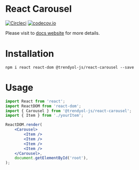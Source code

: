 # React Carousel

[![Circleci](https://circleci.com/gh/Trendyol/react-carousel.svg?style=svg)](https://circleci.com/gh/Trendyol/react-carousel)
[![codecov.io](https://codecov.io/github/Trendyol/react-carousel/coverage.svg?branch=master)](https://codecov.io/github/Trendyol/react-carousel?branch=master)

Please visit to [docs website](https://trendyol.github.io/react-carousel/docs/installation) for more details.

# Installation

```
npm i react react-dom @trendyol-js/react-carousel --save
```

# Usage

```jsx
import React from 'react';
import ReactDOM from 'react-dom';
import { Carousel } from '@trendyol-js/react-carousel';
import { Item } from './yourItem';

ReactDOM.render(
	<Carousel>
		<Item />
		<Item />
		<Item />
		<Item />
	</Carousel>,
	document.getElementById('root'),
);
```
